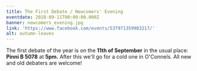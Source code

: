 ```yaml
---
title: The First Debate / Newcomers' Evening
eventdate: 2018-09-11T00:00:00.000Z
banner: newcomers_evening.jpg
link: 'https://www.facebook.com/events/537971359983217/'
alt: autumn-leaves
---
```

The first debate of the year is on the **11th of September** in the usual place: **Pinni B 5078** at **5pm.** After this we'll go for a cold one in O'Connels. All new and old debaters are welcome!
